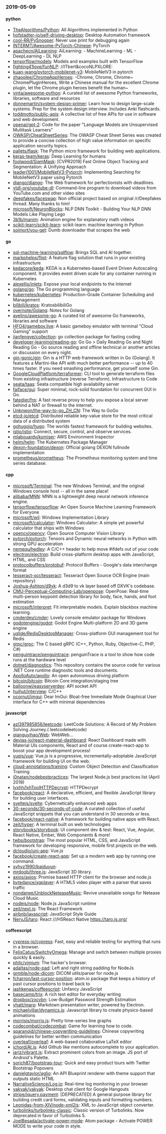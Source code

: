 ### 2019-05-09

#### python
* [TheAlgorithms/Python](https://github.com/TheAlgorithms/Python): All Algorithms implemented in Python
* [hofstadter-io/self-driving-desktop](https://github.com/hofstadter-io/self-driving-desktop): Desktop Automation framework
* [cool-RR/PySnooper](https://github.com/cool-RR/PySnooper): Never use print for debugging again
* [INTERMT/Awesome-PyTorch-Chinese](https://github.com/INTERMT/Awesome-PyTorch-Chinese): PyTorch
* [apachecn/AiLearning](https://github.com/apachecn/AiLearning): AiLearning:  - MachineLearning - ML - DeepLearning - DL NLP
* [tensorflow/models](https://github.com/tensorflow/models): Models and examples built with TensorFlow
* [fighting41love/funNLP](https://github.com/fighting41love/funNLP): //ITbert&cocoNLPXLORE:
* [kuan-wang/pytorch-mobilenet-v3](https://github.com/kuan-wang/pytorch-mobilenet-v3): MobileNetV3 in pytorch
* [zhaoolee/ChromeAppHeroes](https://github.com/zhaoolee/ChromeAppHeroes): -Chrome, Chrome, Chrome~ ChromePluginHeroes, Write a Chinese manual for the excellent Chrome plugin, let the Chrome plugin heroes benefit the human~
* [vinta/awesome-python](https://github.com/vinta/awesome-python): A curated list of awesome Python frameworks, libraries, software and resources
* [donnemartin/system-design-primer](https://github.com/donnemartin/system-design-primer): Learn how to design large-scale systems. Prep for the system design interview. Includes Anki flashcards.
* [toddmotto/public-apis](https://github.com/toddmotto/public-apis): A collective list of free APIs for use in software and web development.
* [openai/gpt-2](https://github.com/openai/gpt-2): Code for the paper "Language Models are Unsupervised Multitask Learners"
* [OWASP/CheatSheetSeries](https://github.com/OWASP/CheatSheetSeries): The OWASP Cheat Sheet Series was created to provide a concise collection of high value information on specific application security topics.
* [pallets/flask](https://github.com/pallets/flask): The Python micro framework for building web applications.
* [keras-team/keras](https://github.com/keras-team/keras): Deep Learning for humans
* [foolwood/SiamMask](https://github.com/foolwood/SiamMask): [CVPR2019] Fast Online Object Tracking and Segmentation: A Unifying Approach
* [leaderj1001/MobileNetV3-Pytorch](https://github.com/leaderj1001/MobileNetV3-Pytorch): Implementing Searching for MobileNetV3 paper using Pytorch
* [django/django](https://github.com/django/django): The Web framework for perfectionists with deadlines.
* [ytdl-org/youtube-dl](https://github.com/ytdl-org/youtube-dl): Command-line program to download videos from YouTube.com and other video sites
* [deepfakes/faceswap](https://github.com/deepfakes/faceswap): Non official project based on original /r/Deepfakes thread. Many thanks to him!
* [microsoft/NeuronBlocks](https://github.com/microsoft/NeuronBlocks): NLP DNN Toolkit - Building Your NLP DNN Models Like Playing Lego
* [3b1b/manim](https://github.com/3b1b/manim): Animation engine for explanatory math videos
* [scikit-learn/scikit-learn](https://github.com/scikit-learn/scikit-learn): scikit-learn: machine learning in Python
* [soimort/you-get](https://github.com/soimort/you-get):  Dumb downloader that scrapes the web

#### go
* [sql-machine-learning/sqlflow](https://github.com/sql-machine-learning/sqlflow): Brings SQL and AI together.
* [markphelps/flipt](https://github.com/markphelps/flipt): A feature flag solution that runs in your existing infrastructure
* [kedacore/keda](https://github.com/kedacore/keda): KEDA is a Kubernetes-based Event Driven Autoscaling component. It provides event driven scale for any container running in Kubernetes
* [alexellis/inlets](https://github.com/alexellis/inlets): Expose your local endpoints to the Internet
* [golang/go](https://github.com/golang/go): The Go programming language
* [kubernetes/kubernetes](https://github.com/kubernetes/kubernetes): Production-Grade Container Scheduling and Management
* [bilibili/kratos](https://github.com/bilibili/kratos): KratosbilibiliGo
* [overnote/Golang](https://github.com/overnote/Golang): Notes for Golang
* [avelino/awesome-go](https://github.com/avelino/awesome-go): A curated list of awesome Go frameworks, libraries and software
* [HFO4/gameboy.live](https://github.com/HFO4/gameboy.live):  A basic gameboy emulator with terminal "Cloud Gaming" support
* [jianfengye/collection](https://github.com/jianfengye/collection): go collection package for fasting coding
* [developer-learning/reading-go](https://github.com/developer-learning/reading-go): Go  Go  > Daily Reading Go and Night Reading Go - Go source reading and offline technical or another articles or discussion on every night.
* [gin-gonic/gin](https://github.com/gin-gonic/gin): Gin is a HTTP web framework written in Go (Golang). It features a Martini-like API with much better performance -- up to 40 times faster. If you need smashing performance, get yourself some Gin.
* [GoogleCloudPlatform/terraformer](https://github.com/GoogleCloudPlatform/terraformer): CLI tool to generate terraform files from existing infrastructure (reverse Terraform). Infrastructure to Code
* [seata/taas](https://github.com/seata/taas): Seata compatible high availability server
* [faiface/gui](https://github.com/faiface/gui): Super minimal, rock-solid foundation for concurrent GUI in Go.
* [fatedier/frp](https://github.com/fatedier/frp): A fast reverse proxy to help you expose a local server behind a NAT or firewall to the internet.
* [Unknwon/the-way-to-go_ZH_CN](https://github.com/Unknwon/the-way-to-go_ZH_CN): The Way to GoGo 
* [etcd-io/etcd](https://github.com/etcd-io/etcd): Distributed reliable key-value store for the most critical data of a distributed system
* [gohugoio/hugo](https://github.com/gohugoio/hugo): The worlds fastest framework for building websites.
* [istio/istio](https://github.com/istio/istio): Connect, secure, control, and observe services.
* [mlabouardy/komiser](https://github.com/mlabouardy/komiser): AWS Environment Inspector 
* [helm/helm](https://github.com/helm/helm): The Kubernetes Package Manager
* [dexon-foundation/dexon](https://github.com/dexon-foundation/dexon): Official golang DEXON fullnode implementation
* [prometheus/prometheus](https://github.com/prometheus/prometheus): The Prometheus monitoring system and time series database.

#### cpp
* [microsoft/Terminal](https://github.com/microsoft/Terminal): The new Windows Terminal, and the original Windows console host -- all in the same place!
* [alibaba/MNN](https://github.com/alibaba/MNN): MNN is a lightweight deep neural network inference engine.
* [tensorflow/tensorflow](https://github.com/tensorflow/tensorflow): An Open Source Machine Learning Framework for Everyone
* [microsoft/wil](https://github.com/microsoft/wil): Windows Implementation Library
* [microsoft/calculator](https://github.com/microsoft/calculator): Windows Calculator: A simple yet powerful calculator that ships with Windows
* [opencv/opencv](https://github.com/opencv/opencv): Open Source Computer Vision Library
* [pytorch/pytorch](https://github.com/pytorch/pytorch): Tensors and Dynamic neural networks in Python with strong GPU acceleration
* [nemequ/hedley](https://github.com/nemequ/hedley): A C/C++ header to help move #ifdefs out of your code
* [electron/electron](https://github.com/electron/electron): Build cross-platform desktop apps with JavaScript, HTML, and CSS
* [protocolbuffers/protobuf](https://github.com/protocolbuffers/protobuf): Protocol Buffers - Google's data interchange format
* [tesseract-ocr/tesseract](https://github.com/tesseract-ocr/tesseract): Tesseract Open Source OCR Engine (main repository)
* [Joshua-Ashton/d9vk](https://github.com/Joshua-Ashton/d9vk): A d3d9 to vk layer based off DXVK's codebase.
* [CMU-Perceptual-Computing-Lab/openpose](https://github.com/CMU-Perceptual-Computing-Lab/openpose): OpenPose: Real-time multi-person keypoint detection library for body, face, hands, and foot estimation
* [microsoft/interpret](https://github.com/microsoft/interpret): Fit interpretable models. Explain blackbox machine learning.
* [cmderdev/cmder](https://github.com/cmderdev/cmder): Lovely console emulator package for Windows
* [godotengine/godot](https://github.com/godotengine/godot): Godot Engine  Multi-platform 2D and 3D game engine
* [uglide/RedisDesktopManager](https://github.com/uglide/RedisDesktopManager):  Cross-platform GUI management tool for Redis
* [grpc/grpc](https://github.com/grpc/grpc): The C based gRPC (C++, Python, Ruby, Objective-C, PHP, C#)
* [penguintrace/penguintrace](https://github.com/penguintrace/penguintrace): penguinTrace is a tool to show how code runs at the hardware level
* [dotnet/diagnostics](https://github.com/dotnet/diagnostics): This repository contains the source code for various .NET Core runtime diagnostic tools and documents.
* [ApolloAuto/apollo](https://github.com/ApolloAuto/apollo): An open autonomous driving platform
* [bitcoin/bitcoin](https://github.com/bitcoin/bitcoin): Bitcoin Core integration/staging tree
* [balloonwj/easyserverdev](https://github.com/balloonwj/easyserverdev):  API  socket API 
* [huihut/interview](https://github.com/huihut/interview):  C/C++
* [ocornut/imgui](https://github.com/ocornut/imgui): Dear ImGui: Bloat-free Immediate Mode Graphical User interface for C++ with minimal dependencies

#### javascript
* [azl397985856/leetcode](https://github.com/azl397985856/leetcode): LeetCode Solutions: A Record of My Problem Solving Journey.( leetcodeleetcode)
* [qianguyihao/Web](https://github.com/qianguyihao/Web): WebWeb...
* [devias-io/react-material-dashboard](https://github.com/devias-io/react-material-dashboard): React Dashboard made with Material UIs components, React and of course create-react-app to boost your app development process!
* [vuejs/vue](https://github.com/vuejs/vue):  Vue.js is a progressive, incrementally-adoptable JavaScript framework for building UI on the web.
* [cloud-annotations/training](https://github.com/cloud-annotations/training):  Custom Object Detection and Classification Training
* [i0natan/nodebestpractices](https://github.com/i0natan/nodebestpractices):  The largest Node.js best practices list (April 2019)
* [lyxhh/lxhToolHTTPDecrypt](https://github.com/lyxhh/lxhToolHTTPDecrypt): HTTPDecrypt
* [facebook/react](https://github.com/facebook/react): A declarative, efficient, and flexible JavaScript library for building user interfaces.
* [sveltejs/svelte](https://github.com/sveltejs/svelte): Cybernetically enhanced web apps
* [30-seconds/30-seconds-of-code](https://github.com/30-seconds/30-seconds-of-code): A curated collection of useful JavaScript snippets that you can understand in 30 seconds or less.
* [facebook/react-native](https://github.com/facebook/react-native): A framework for building native apps with React.
* [zeit/hyper](https://github.com/zeit/hyper): A terminal built on web technologies
* [storybooks/storybook](https://github.com/storybooks/storybook): UI component dev & test: React, Vue, Angular, React Native, Ember, Web Components & more!
* [twbs/bootstrap](https://github.com/twbs/bootstrap): The most popular HTML, CSS, and JavaScript framework for developing responsive, mobile first projects on the web.
* [dcloudio/uni-app](https://github.com/dcloudio/uni-app):  Vue.js 
* [facebook/create-react-app](https://github.com/facebook/create-react-app): Set up a modern web app by running one command.
* [syhyz1990/baiduyun](https://github.com/syhyz1990/baiduyun):  
* [mrdoob/three.js](https://github.com/mrdoob/three.js): JavaScript 3D library.
* [axios/axios](https://github.com/axios/axios): Promise based HTTP client for the browser and node.js
* [bytedance/xgplayer](https://github.com/bytedance/xgplayer): A HTML5 video player with a parser that saves traffic
* [nondanee/UnblockNeteaseMusic](https://github.com/nondanee/UnblockNeteaseMusic): Revive unavailable songs for Netease Cloud Music
* [nodejs/node](https://github.com/nodejs/node): Node.js JavaScript runtime 
* [zeit/next.js](https://github.com/zeit/next.js): The React Framework
* [airbnb/javascript](https://github.com/airbnb/javascript): JavaScript Style Guide
* [NervJS/taro](https://github.com/NervJS/taro):  React ///H5React Native  https://taro.js.org/

#### coffeescript
* [cypress-io/cypress](https://github.com/cypress-io/cypress): Fast, easy and reliable testing for anything that runs in a browser.
* [FelisCatus/SwitchyOmega](https://github.com/FelisCatus/SwitchyOmega): Manage and switch between multiple proxies quickly & easily.
* [philc/vimium](https://github.com/philc/vimium): The hacker's browser.
* [adaltas/node-pad](https://github.com/adaltas/node-pad): Left and right string padding for NodeJs
* [grmble/node-dicom](https://github.com/grmble/node-dicom): DICOM utils/parser for node.js
* [fcharron/last-cursor-position](https://github.com/fcharron/last-cursor-position): atom.io package that keeps a history of past cursor positions to travel back to
* [jashkenas/coffeescript](https://github.com/jashkenas/coffeescript): Unfancy JavaScript
* [basecamp/trix](https://github.com/basecamp/trix): A rich text editor for everyday writing
* [dropbox/zxcvbn](https://github.com/dropbox/zxcvbn): Low-Budget Password Strength Estimation
* [yhatt/marp](https://github.com/yhatt/marp): Markdown presentation writer, powered by Electron.
* [michaelvillar/dynamics.js](https://github.com/michaelvillar/dynamics.js): Javascript library to create physics-based animations
* [morrisjs/morris.js](https://github.com/morrisjs/morris.js): Pretty time-series line graphs
* [codecombat/codecombat](https://github.com/codecombat/codecombat): Game for learning how to code.
* [sparanoid/chinese-copywriting-guidelines](https://github.com/sparanoid/chinese-copywriting-guidelines): Chinese copywriting guidelines for better written communication
* [overleaf/overleaf](https://github.com/overleaf/overleaf): A web-based collaborative LaTeX editor
* [ichord/At.js](https://github.com/ichord/At.js): Add Github like mentions autocomplete to your application.
* [jariz/vibrant.js](https://github.com/jariz/vibrant.js): Extract prominent colors from an image. JS port of Android's Palette.
* [sorich87/bootstrap-tour](https://github.com/sorich87/bootstrap-tour): Quick and easy product tours with Twitter Bootstrap Popovers
* [danielgtaylor/aglio](https://github.com/danielgtaylor/aglio): An API Blueprint renderer with theme support that outputs static HTML
* [NarrativeScience/Log.io](https://github.com/NarrativeScience/Log.io): Real-time log monitoring in your browser
* [yakyak/yakyak](https://github.com/yakyak/yakyak): Desktop chat client for Google Hangouts
* [stripe/jquery.payment](https://github.com/stripe/jquery.payment): [DEPRECATED] A general purpose library for building credit card forms, validating inputs and formatting numbers.
* [Leonidas-from-XIV/node-xml2js](https://github.com/Leonidas-from-XIV/node-xml2js): XML to JavaScript object converter.
* [turbolinks/turbolinks-classic](https://github.com/turbolinks/turbolinks-classic): Classic version of Turbolinks. Now deprecated in favor of Turbolinks 5.
* [JoelBesada/activate-power-mode](https://github.com/JoelBesada/activate-power-mode): Atom package - Activate POWER MODE to write your code in style.
